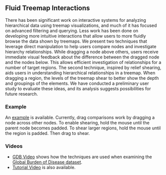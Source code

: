 ## Fluid Treemap Interactions ##

There has been significant work on interactive systems for analyzing hierarchical data using treemap visualizations, and much of it has focused on advanced filtering and querying. Less work has been done on developing more intuitive interactions that allow users to more fluidly browse the data shown by treemaps. We present two techniques that leverage direct manipulation to help users compare nodes and investigate hierarchy relationships. While dragging a node above others, users receive immediate visual feedback about the difference between the dragged node and the nodes below. This allows efficient investigation of relationships for a number of target regions. The second technique, inspired by relief shearing, aids users in understanding hierarchical relationships in a treemap. When dragging a region, the levels of the treemap shear to better show the depth and groupings of the elements. We have conducted a preliminary user study to evaluate these ideas, and its analysis suggests possibilities for future research.

### Example ###

An [example](https://scborges.github.io/Fluid-Treemap/) is available. Currently, drag comparisons work by dragging a node across other nodes. To enable shearing, hold the mouse until the parent node becomes padded. To shear larger regions, hold the mouse until the region is padded. Then drag to shear.

### Videos ###

 * [GDB Video](https://scborges.github.io/Fluid-Treemap/preview.mp4) shows how the techniques are used when examining the [Global Burden of Disease dataset](http://www.healthdata.org/gbd/data).
 * [Tutorial Video](https://scborges.github.io/Fluid-Treemap/video.mp4) is also available.
